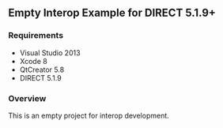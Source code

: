 ## Empty Interop Example for DIRECT 5.1.9+

### Requirements

* Visual Studio 2013
* Xcode 8
* QtCreator 5.8
* DIRECT 5.1.9

### Overview

This is an empty project for interop development.